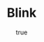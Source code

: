 ---
title: "Blink"
bookCover: "/assets/book-covers/blink.jpg"
slug: "blink"
bookAuthor: "Malcolm Gladwell"
rating: 10
amazonLink: ""
author:
  name: Rico Trebeljahr
  picture: "/assets/blog/profile.jpeg"
---